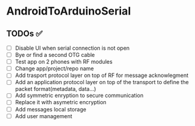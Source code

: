 # AndroidToArduinoSerial

## TODOs ✅

- [ ] Disable UI when serial connection is not open
- [ ] Bye or find a second OTG cable
- [ ] Test app on 2 phones with RF modules
- [ ] Change app/project/repo name
- [ ] Add trasport protocol layer on top of RF for message acknowlegment
- [ ] Add an application protocol layer on top of the transport to define the packet format(metadata, data...)
- [ ] Add symmetric enryption to secure communication
- [ ] Replace it with asymetric encryption
- [ ] Add messages local storage
- [ ] Add user management